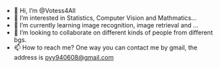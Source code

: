 - 👋 Hi, I’m @Votess4All
- 👀 I’m interested in Statistics, Computer Vision and Mathmatics...
- 🌱 I’m currently learning image recognition, image retrieval and ...
- 💞️ I’m looking to collaborate on different kinds of people from different bgs.
- 📫 How to reach me? One way you can contact me by gmail, the address is pyy940608@gmail.com

<!---
Votess4All/Votess4All is a ✨ special ✨ repository because its `README.md` (this file) appears on your GitHub profile.
You can click the Preview link to take a look at your changes.
--->
